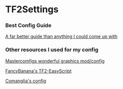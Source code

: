 # TF2Settings
### Best Config Guide
[A far better guide than anything I could come up with](https://steamcommunity.com/sharedfiles/filedetails/?id=1807626732)

### Other resources I used for my config
[Mastercomfigs wonderful graphics mod/config](https://mastercomfig.com/)

[FancyBanana's TF2-EasyScript](https://github.com/FancyBanana/TF2-EasyScript)

[Comanglia's config](https://www.teamfortress.tv/25328/comanglia-s-config-fps-guide)